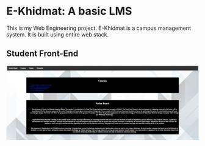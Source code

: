 # E-Khidmat: A basic LMS
This is my Web Engineering project. E-Khidmat is a campus management system. It is built using entire web stack. 

## Student Front-End
<img src="images/student.png"/>
